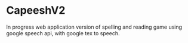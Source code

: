 # CapeeshV2
In progress web application version of spelling and reading game using google speech api, with google tex to speech. 




